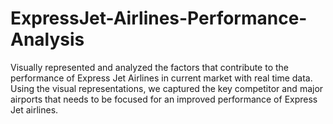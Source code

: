 # ExpressJet-Airlines-Performance-Analysis
Visually represented and analyzed the factors that contribute to the performance of Express Jet Airlines in current market with real time data. Using the visual representations, we captured the key competitor and major airports that needs to be focused for an improved performance of Express Jet airlines.
